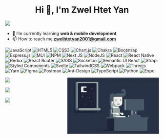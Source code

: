 <h1 align="center">Hi 👋, I'm Zwel Htet Yan</h1>

[![](https://visitcount.itsvg.in/api?id=zwelhtetyan&icon=0&color=0)](https://visitcount.itsvg.in)



- 🌱 I’m currently learning **web & mobile development**
- 📫 How to reach me **zwelhtetyan2001@gmail.com**

![JavaScript](https://img.shields.io/badge/javascript-%23323330.svg?style=flat&logo=javascript&logoColor=%23F7DF1E) ![HTML5](https://img.shields.io/badge/html5-%23E34F26.svg?style=flat&logo=html5&logoColor=white) ![CSS3](https://img.shields.io/badge/css3-%231572B6.svg?style=flat&logo=css3&logoColor=white) ![Chart.js](https://img.shields.io/badge/chart.js-F5788D.svg?style=flat&logo=chart.js&logoColor=white) ![Chakra](https://img.shields.io/badge/chakra-%234ED1C5.svg?style=flat&logo=chakraui&logoColor=white) ![Bootstrap](https://img.shields.io/badge/bootstrap-%23563D7C.svg?style=flat&logo=bootstrap&logoColor=white) ![Express.js](https://img.shields.io/badge/express.js-%23404d59.svg?style=flat&logo=express&logoColor=%2361DAFB) ![MUI](https://img.shields.io/badge/MUI-%230081CB.svg?style=flat&logo=material-ui&logoColor=white) ![NPM](https://img.shields.io/badge/NPM-%23000000.svg?style=flat&logo=npm&logoColor=white) ![Next JS](https://img.shields.io/badge/Next-black?style=flat&logo=next.js&logoColor=white) ![NodeJS](https://img.shields.io/badge/node.js-6DA55F?style=flat&logo=node.js&logoColor=white) ![React](https://img.shields.io/badge/react-%2320232a.svg?style=flat&logo=react&logoColor=%2361DAFB) ![React Native](https://img.shields.io/badge/react_native-%2320232a.svg?style=flat&logo=react&logoColor=%2361DAFB) ![Redux](https://img.shields.io/badge/redux-%23593d88.svg?style=flat&logo=redux&logoColor=white) ![React Router](https://img.shields.io/badge/React_Router-CA4245?style=flat&logo=react-router&logoColor=white) ![SASS](https://img.shields.io/badge/SASS-hotpink.svg?style=flat&logo=SASS&logoColor=white) ![Socket.io](https://img.shields.io/badge/Socket.io-black?style=flat&logo=socket.io&badgeColor=010101) ![Semantic UI React](https://img.shields.io/badge/Semantic%20UI%20React-%2335BDB2.svg?style=flat&logo=SemanticUIReact&logoColor=white) ![Strapi](https://img.shields.io/badge/strapi-%232E7EEA.svg?style=flat&logo=strapi&logoColor=white) ![Styled Components](https://img.shields.io/badge/styled--components-DB7093?style=flat&logo=styled-components&logoColor=white) ![Svelte](https://img.shields.io/badge/svelte-%23f1413d.svg?style=flat&logo=svelte&logoColor=white) ![TailwindCSS](https://img.shields.io/badge/tailwindcss-%2338B2AC.svg?style=flat&logo=tailwind-css&logoColor=white) ![Webpack](https://img.shields.io/badge/webpack-%238DD6F9.svg?style=flat&logo=webpack&logoColor=black) ![Threejs](https://img.shields.io/badge/threejs-black?style=flat&logo=three.js&logoColor=white) ![Yarn](https://img.shields.io/badge/yarn-%232C8EBB.svg?style=flat&logo=yarn&logoColor=white) 	![Figma](https://img.shields.io/badge/figma-%23F24E1E.svg?style=flat&logo=figma&logoColor=white) ![Postman](https://img.shields.io/badge/Postman-FF6C37?style=flat&logo=postman&logoColor=white) ![Ant-Design](https://img.shields.io/badge/-AntDesign-%230170FE?style=flat&logo=ant-design&logoColor=white) ![TypeScript](https://img.shields.io/badge/typescript-%23007ACC.svg?style=flat&logo=typescript&logoColor=white) ![Python](https://img.shields.io/badge/python-3670A0?style=flat&logo=python&logoColor=ffdd54) ![Expo](https://img.shields.io/badge/expo-1C1E24?style=flat&logo=expo&logoColor=#D04A37)

<p>
	<img alt="Night Coding" src="https://raw.githubusercontent.com/AVS1508/AVS1508/master/assets/Night-Coding.gif"
		align="right" />
 </p>

![](https://github-readme-stats.vercel.app/api/top-langs/?username=zwelhtetyan&theme=blue-green&hide_border=true&include_all_commits=true&count_private=true&layout=compact)

![](https://github-readme-stats.vercel.app/api?username=zwelhtetyan&theme=blue-green&hide_border=true&include_all_commits=true&count_private=true)

![](https://github-readme-streak-stats.herokuapp.com/?user=zwelhtetyan&theme=blue-green&hide_border=true)



 


